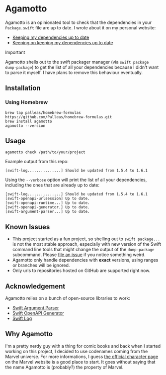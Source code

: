 # Agamotto

Agamotto is an opinionated tool to check that the dependencies in your `Package.swift` file are up to date. I wrote about it on my personal website:

* [Keeping my dependencies up to date](https://romain.codes/2022/04/28/keeping-my-dependencies-up-to-date/)
* [Keeping on keeping my dependencies up to date](https://romain.codes/2024/02/20/keeping-on-keeping-my-dependencies-up-to-date/)

> [!IMPORTANT]  
> Agamotto shells out to the swift packager manager (via `swift package dump-package`) to get the list of all your dependencies because I didn't want to parse it myself. 
I have plans to remove this behaviour eventually.

## Installation 

### Using Homebrew 

```shell
brew tap palleas/homebrew-formulas https://github.com/Palleas/homebrew-formulas.git
brew install agamotto
agamotto --version
```

## Usage

```shell
agamotto check /path/to/your/project
```

Example output from this repo:
```
[swift-log...............] Should be updated from 1.5.4 to 1.6.1
```

Using the `--verbose` option will print the list of all your dependencies, including the ones that are already up to date:

```
[swift-log...............] Should be updated from 1.5.4 to 1.6.1
[swift-openapi-urlsession] Up to date.
[swift-openapi-runtime...] Up to date.
[swift-openapi-generator.] Up to date.
[swift-argument-parser...] Up to date.
```

## Known Issues

* This project started as a fun project, so shelling out to `swift package...` is not the most stable approach, especially with new version of the Swift command line tools that might change the output of the `dump-package` subcommand. Please [file an issue](https://github.com/Palleas/Agamotto/issues/new) if you notice something weird.
* Agamotto only handle dependencies with **exact** versions, using ranges or branches will be ignored.
* Only urls to repositories hosted on GitHub are supported right now.

## Acknowledgement

Agamotto relies on a bunch of open-source libraries to work: 
* [Swift Argument Parser](https://github.com/apple/swift-argument-parser)
* [Swift OpenAPI Generator](https://github.com/apple/swift-openapi-generator)
* [Swift Log](https://github.com/apple/swift-log)

## Why Agamotto

I'm a pretty nerdy guy with a thing for comic books and back when I started working on this project, I decided to use codenames coming from the Marvel universe. For more informations, I guess [the official character page](https://marvel.fandom.com/wiki/Agamotto_(Earth-616)) on the Marvel website is a good place to start. It goes without saying that the name Agamotto is (probably?) the property of Marvel.

